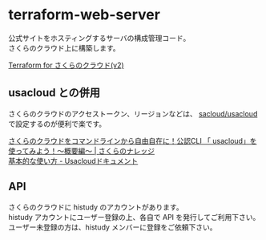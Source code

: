 # terraform-web-server
公式サイトをホスティングするサーバの構成管理コード。  
さくらのクラウド上に構築します。

[Terraform for さくらのクラウド(v2)](https://docs.usacloud.jp/terraform/)

## usacloud との併用

さくらのクラウドのアクセストークン、リージョンなどは、 [sacloud/usacloud](https://github.com/sacloud/usacloud) で設定するのが便利で楽です。

[さくらのクラウドをコマンドラインから自由自在に！公認CLI 「 usacloud」を使ってみよう！〜概要編〜 | さくらのナレッジ](https://knowledge.sakura.ad.jp/10875/)  
[基本的な使い方 - Usacloudドキュメント](https://docs.usacloud.jp/usacloud/guides/basic_usage/)

## API
さくらのクラウドに histudy のアカウントがあります。  
histudy アカウントにユーザー登録の上、各自で API を発行してご利用下さい。  
ユーザー未登録の方は、histudy メンバーに登録をご依頼下さい。  
